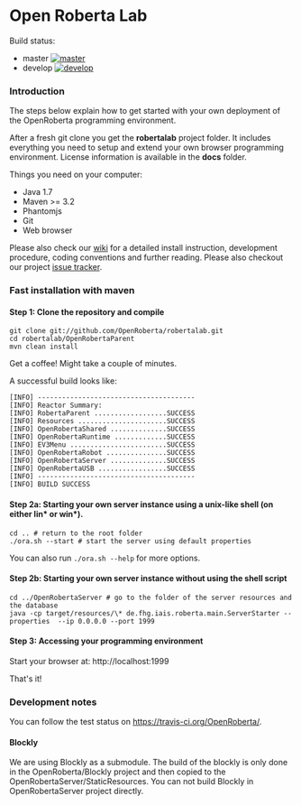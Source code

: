 Open Roberta Lab
================

Build status:

* master [![master](https://travis-ci.org/OpenRoberta/robertalab.svg?branch=master)](https://travis-ci.org/OpenRoberta/robertalab/builds)
* develop [![develop](https://travis-ci.org/OpenRoberta/robertalab.svg?branch=develop)](https://travis-ci.org/OpenRoberta/robertalab/builds)

### Introduction

The steps below explain how to get started with your own deployment of the
OpenRoberta programming environment.

After a fresh git clone you get the **robertalab** project folder.
It includes everything you need to setup and extend your own browser programming
environment. License information is available in the **docs** folder.

Things you need on your computer:

* Java 1.7
* Maven >= 3.2
* Phantomjs
* Git
* Web browser

Please also check our [wiki](http://wiki.open-roberta.org) for a detailed install
instruction, development procedure, coding conventions and further reading. Please
also checkout our project [issue tracker](http://jira.open-roberta.org).

### Fast installation with maven

#### Step 1: Clone the repository and compile

    git clone git://github.com/OpenRoberta/robertalab.git
    cd robertalab/OpenRobertaParent
    mvn clean install

Get a coffee! Might take a couple of minutes.

A successful build looks like:

    [INFO] ---------------------------------------
    [INFO] Reactor Summary:
    [INFO] RobertaParent ..................SUCCESS
    [INFO] Resources ......................SUCCESS
    [INFO] OpenRobertaShared ..............SUCCESS
    [INFO] OpenRobertaRuntime .............SUCCESS
    [INFO] EV3Menu ........................SUCCESS
    [INFO] OpenRobertaRobot ...............SUCCESS
    [INFO] OpenRobertaServer ..............SUCCESS
    [INFO] OpenRobertaUSB .................SUCCESS
    [INFO] ---------------------------------------
    [INFO] BUILD SUCCESS

#### Step 2a: Starting your own server instance using a unix-like shell (on either lin* or win*).

    cd .. # return to the root folder
    ./ora.sh --start # start the server using default properties

You can also run `./ora.sh --help` for more options.

#### Step 2b: Starting your own server instance without using the shell script

    cd ../OpenRobertaServer # go to the folder of the server resources and the database
    java -cp target/resources/\* de.fhg.iais.roberta.main.ServerStarter --properties  --ip 0.0.0.0 --port 1999

#### Step 3: Accessing your programming environment

Start your browser at: http://localhost:1999


That's it!

### Development notes

You can follow the test status on https://travis-ci.org/OpenRoberta/.

#### Blockly

We are using Blockly as a submodule. The build of the blockly is only done in
the OpenRoberta/Blockly project and then copied to the
OpenRobertaServer/StaticResources. You can not build Blockly in
OpenRobertaServer project directly.

